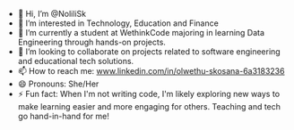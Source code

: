 - 👋 Hi, I’m @NoliliSk
- 👀 I’m interested in Technology, Education and Finance
- 🌱 I’m currently a student at WethinkCode majoring in learning Data Engineering through hands-on projects.
- 💞️ I’m looking to collaborate on projects related to software engineering and educational tech solutions.
- 📫 How to reach me: www.linkedin.com/in/olwethu-skosana-6a3183236
- 😄 Pronouns: She/Her
- ⚡ Fun fact: When I'm not writing code, I'm likely exploring new ways to make learning easier and more engaging for others. Teaching and tech go hand-in-hand for me!


